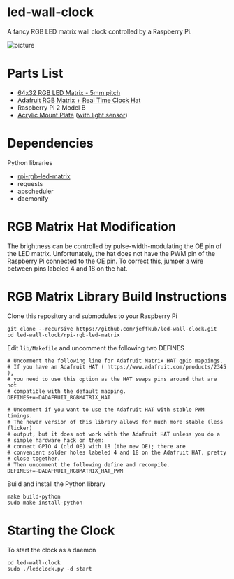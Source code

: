 # led-wall-clock
A fancy RGB LED matrix wall clock controlled by a Raspberry Pi.

![picture](https://cloud.githubusercontent.com/assets/8151645/14007063/6deb76d6-f149-11e5-8a30-1efc0c79715d.jpg)

# Parts List
- [64x32 RGB LED Matrix - 5mm pitch](https://www.adafruit.com/products/2277)
- [Adafruit RGB Matrix + Real Time Clock Hat](https://www.adafruit.com/product/2345)
- Raspberry Pi 2 Model B
- [Acrylic Mount Plate](http://www.ponoko.com/build-your-own/furniture/led-wall-clock-plate-13293#) ([with light sensor](http://www.ponoko.com/build-your-own/furniture/led-wall-clock-plate-rev2-13311))

# Dependencies
Python libraries
- [rpi-rgb-led-matrix](https://github.com/hzeller/rpi-rgb-led-matrix)
- requests
- apscheduler
- daemonify

# RGB Matrix Hat Modification
The brightness can be controlled by pulse-width-modulating the OE pin of the LED matrix.  Unfortunately, the hat does not have the PWM pin of the Raspberry Pi connected to the OE pin.  To correct this, jumper a wire between pins labeled 4 and 18 on the hat.

# RGB Matrix Library Build Instructions
Clone this repository and submodules to your Raspberry Pi
```
git clone --recursive https://github.com/jeffkub/led-wall-clock.git
cd led-wall-clock/rpi-rgb-led-matrix
```
Edit `lib/Makefile` and uncomment the following two DEFINES
```
# Uncomment the following line for Adafruit Matrix HAT gpio mappings.
# If you have an Adafruit HAT ( https://www.adafruit.com/products/2345 ),
# you need to use this option as the HAT swaps pins around that are not
# compatible with the default mapping.
DEFINES+=-DADAFRUIT_RGBMATRIX_HAT

# Uncomment if you want to use the Adafruit HAT with stable PWM timings.
# The newer version of this library allows for much more stable (less flicker)
# output, but it does not work with the Adafruit HAT unless you do a
# simple hardware hack on them:
# connect GPIO 4 (old OE) with 18 (the new OE); there are
# convenient solder holes labeled 4 and 18 on the Adafruit HAT, pretty
# close together.
# Then uncomment the following define and recompile.
DEFINES+=-DADAFRUIT_RGBMATRIX_HAT_PWM
```
Build and install the Python library
```
make build-python
sudo make install-python
```
# Starting the Clock
To start the clock as a daemon
```
cd led-wall-clock
sudo ./ledclock.py -d start
```
